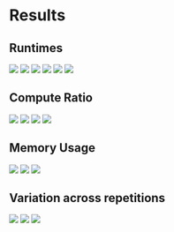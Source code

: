 # Results

## Runtimes 

![](plots/runtime_2.svg)
![](plots/runtime_8.svg)
![](plots/runtime_32.svg)
![](plots/runtime_dim_16.svg)
![](plots/runtime_dim_2048.svg)
![](plots/runtime_dim_8192.svg)

## Compute Ratio

![](plots/compute_ratio_2.svg)
![](plots/compute_ratio_8.svg)
![](plots/compute_ratio_32.svg)
![](plots/compute_ratio_dim_8192.svg)

## Memory Usage

![](plots/mem_usage_2.svg)
![](plots/mem_usage_8.svg)
![](plots/mem_usage_32.svg)

## Variation across repetitions

![](plots/runtime_repetition_2.svg)
![](plots/runtime_repetition_8.svg)
![](plots/runtime_repetition_32.svg)